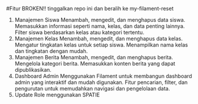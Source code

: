 #Fitur BROKEN!! tinggalkan repo ini dan beralih ke my-filament-reset
1. Manajemen Siswa
Menambah, mengedit, dan menghapus data siswa.
Memasukkan informasi seperti nama, kelas, dan data penting lainnya.
Filter siswa berdasarkan kelas atau kategori tertentu.
2. Manajemen Kelas
Menambah, mengedit, dan menghapus data kelas.
Mengatur tingkatan kelas untuk setiap siswa.
Menampilkan nama kelas dan tingkatan dengan mudah.
3. Manajemen Berita
Menambah, mengedit, dan menghapus berita.
Mengelola kategori berita.
Memasukkan konten berita yang dapat dipublikasikan.
4. Dashboard Admin
Menggunakan Filament untuk membangun dashboard admin yang interaktif dan mudah digunakan.
Fitur pencarian, filter, dan pengurutan untuk memudahkan navigasi dan pengelolaan data.
5. Update Role menggunakan SPATIE
